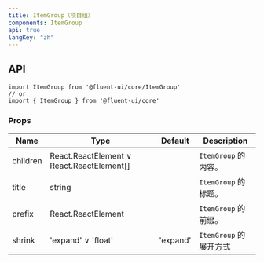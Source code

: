 ```yaml
---
title: ItemGroup（项目组）
components: ItemGroup
api: true
langKey: "zh"
---
```


## API

```
import ItemGroup from '@fluent-ui/core/ItemGroup'
// or
import { ItemGroup } from '@fluent-ui/core'
```

### Props

| Name | Type | Default | Description |
| --- | --- | --- | --- |
| children | React.ReactElement &or; React.ReactElement[] |  | `ItemGroup` 的内容。 |
| title | string |  | `ItemGroup` 的标题。 |
| prefix | React.ReactElement |  | `ItemGroup` 的前缀。 |
| shrink | 'expand' &or; 'float' | 'expand' | `ItemGroup` 的展开方式 |
